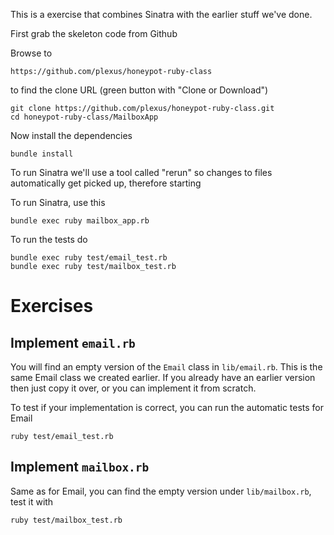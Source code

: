 This is a exercise that combines Sinatra with the earlier stuff we've done.

First grab the skeleton code from Github

Browse to

    https://github.com/plexus/honeypot-ruby-class

to find the clone URL (green button with "Clone or Download")

    git clone https://github.com/plexus/honeypot-ruby-class.git
    cd honeypot-ruby-class/MailboxApp

Now install the dependencies

    bundle install

To run Sinatra we'll use a tool called "rerun" so changes to files automatically get picked up, therefore starting

To run Sinatra, use this

    bundle exec ruby mailbox_app.rb

To run the tests do

    bundle exec ruby test/email_test.rb
    bundle exec ruby test/mailbox_test.rb

Exercises
=========

## Implement `email.rb`

You will find an empty version of the `Email` class in `lib/email.rb`. This is
the same Email class we created earlier. If you already have an earlier version
then just copy it over, or you can implement it from scratch.

To test if your implementation is correct, you can run the automatic tests for
Email

    ruby test/email_test.rb

## Implement `mailbox.rb`

Same as for Email, you can find the empty version under `lib/mailbox.rb`, test
it with

    ruby test/mailbox_test.rb
